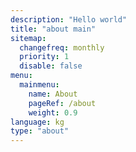 ```yaml
---
description: "Hello world"
title: "about main"
sitemap:
  changefreq: monthly
  priority: 1
  disable: false
menu:
  mainmenu:
    name: About
    pageRef: /about
    weight: 0.9
language: kg
type: "about"
---
```


